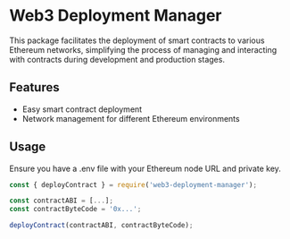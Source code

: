 # Web3 Deployment Manager

This package facilitates the deployment of smart contracts to various Ethereum networks, simplifying the process of managing and interacting with contracts during development and production stages.

## Features

- Easy smart contract deployment
- Network management for different Ethereum environments

## Usage

Ensure you have a .env file with your Ethereum node URL and private key.

```javascript
const { deployContract } = require('web3-deployment-manager');

const contractABI = [...];
const contractByteCode = '0x...';

deployContract(contractABI, contractByteCode);
